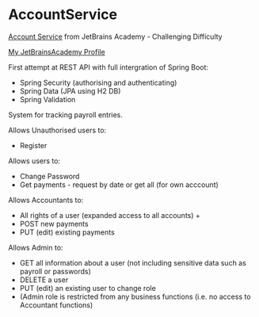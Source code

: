 # AccountService

[Account Service](https://hyperskill.org/projects/217) from JetBrains Academy - Challenging Difficulty

[My JetBrainsAcademy Profile](https://hyperskill.org/profile/204045764)

First attempt at REST API with full intergration of Spring Boot:
- Spring Security (authorising and authenticating) 
- Spring Data (JPA using H2 DB)
- Spring Validation

System for tracking payroll entries.

Allows Unauthorised users to:
- Register

Allows users to:
- Change Password
- Get payments - request by date or get all (for own acccount)

Allows Accountants to:
- All rights of a user (expanded access to all accounts) +
- POST new payments
- PUT (edit) existing payments

Allows Admin to:
- GET all information about a user (not including sensitive data such as payroll or passwords)
- DELETE a user
- PUT (edit) an existing user to change role
- (Admin role is restricted from any business functions (i.e. no access to Accountant functions)
